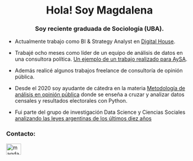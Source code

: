 <h1 align="center">Hola! Soy Magdalena</h1>
<h3 align="center">Soy reciente graduada de Sociología (UBA).</h3>

- Actualmente trabajo como BI & Strategy Analyst en [Digital House](https://www.digitalhouse.com/).

- Trabajé ocho meses como líder de un equipo de análisis de datos en una consultora política. [Un ejemplo de un trabajo realizado para AySA](https://www.aysa.com.ar/data/indicadores_sociales).

- Además realicé algunos trabajos freelance de consultoría de opinión pública. 

- Desde el 2020 soy ayudante de cátedra en la materia [Metodología de análisis en opinión pública](https://github.com/MET4OP-UBA/MET4OP) donde se enseña a cruzar y analizar datos censales y resultados electorales con Python.

- Fui parte del grupo de investigación Data Science y Ciencias Sociales [analizando las leyes argentinas de los últimos diez años](https://github.com/mvsticco/leyes-y-genero-arg)

<h3 align="left">Contacto:</h3>
<p align="left">
<a href="https://linkedin.com/in/https://www.linkedin.com/in/magdalena-sticco/" target="blank"><img align="center" src="https://raw.githubusercontent.com/rahuldkjain/github-profile-readme-generator/master/src/images/icons/Social/linked-in-alt.svg" alt="magdalena-sticco/" height="30" width="40" /></a>
</p>
